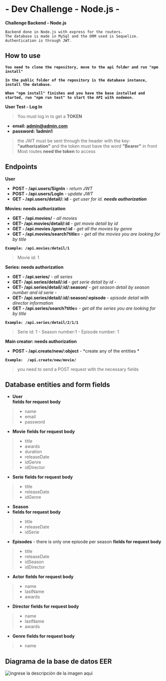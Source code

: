 # - Dev Challenge - Node.js -

 

**Challenge Backend - Node.js**

    Backend done in Node.js with express for the routers. 
    The database is made in MySql and the ORM used is Sequelize.
    Authentication is through JWT.


## How to use
  
**`You need to clone the repository, move to the api folder and run "npm install"`**

**`In the public folder of the repository is the database instance, install the database.`**

**`When "npm install" finishes and you have the base installed and started, run "npm run test" to start the API with nodemon.`**


**User Test - Log In**

>    You must log in to get a **TOKEN**
- **email: admin@admin.com** 
- **password: 1admin1** 
> the JWT must be sent through the header with the key: **"authorization"**
> and the token must have the word **"Bearer"** in front
> Most routes **need the token** to access 

## Endpoints

**User**

- **POST - /api.users/SignIn**  - *return JWT* 
- **POST - /api.users/LogIn** - *update JWT*
- **GET - /api.users/detail/: id** - *get user for id. **needs authorization***

**Movies:  needs authorization**
- **GET - /api.movies/** - *all movies* 
- **GET- /api.movies/detail/:id** - *get movie detail by id* 
- **GET - /api.movies /genre/:id** - *get all the movies by genre* 
-  **GET - /api.movies/search?title=** - *get all the movies you are looking for by title* 

**`Example: /api.movies/detail/1`** 
> Movie id: 1


**Series:  needs authorization**
- **GET - /api.series/**  - *all series* 
- **GET- /api.series/detail/:id** - *get serie detail by id* - 
- **GET- /api.series/detail/:id/:season/** -  *get season detail by season number and id serie* - 
- **GET- /api.series/detail/:id/:season/:episode** - *episode detail with director information*
- **GET - /api.series/search?title=** - *get all the series you are looking for by title*

**`Example: /api.series/detail/2/1/1`** 
> Serie id: 1 -  Season number:1 -  Episode number: 1

**Main creator:  needs authorization**
- **POST - /api.create/new/:object** - *create any of the entities *

 **`Example:  /api.create/new/movie/`**
 >  you need to send a POST request with the necessary fields 


## Database entities and form fields

- **User**  
**fields for request body**

>    - name
>    - email 
>    - password
>    
 - **Movie** 
 **fields for request body**

>    - title
>    - awards
>    - duration
>    - releaseDate 
>    - idGenre
>    - idDirector

 - **Serie** 
 **fields for request body**

>    - title
>    - releaseDate 
>    - idGenre

 - **Season** 
 - **fields for request body**

>    - title
>    - releaseDate 
>    - idSerie

 - **Episodes** - there is only one episode per season
 **fields for request body**

>    - title
>    - releaseDate 
>    - idSeason
>    - idDirector

 - **Actor** 
 **fields for request body**

>    - name
>    - lastName
>    - awards

 -  **Director**
 **fields for request body**

>    - name
>    - lastName
>    - awards

  -  **Genre**
 **fields for request body**

>    - name




## Diagrama de la base de datos EER

![ingrese la descripción de la imagen aquí](https://i.imgur.com/MhFOzBY.png)

  